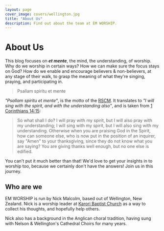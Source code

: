 ```yaml
---
layout: page
cover_image: covers/wellington.jpg
title: "About Us"
description: Find out about the team at EM WORSHIP.
---
```


# About Us

This blog focuses on _**et mente**_, the mind, the understanding, of worship. Why do we worship in certain ways? How we can make sure the focus stays on God? How do we enable and encourage believers & non-believers, at any stage of their walk, to grasp the meaning of what they're singing, praying, and participating in.

<blockquote class="hero-quote">
  <p>Psallam spiritu et mente</p>
</blockquote>

_"Psallam spiritu et mente"_, is the motto of the [RSCM](http://rscm.org.uk). It translates to _"I will sing with the spirit, and with the understanding also"_, and is taken from [1 Corinthians 14:15](https://www.biblegateway.com/passage/?search=1+Corinthians+14):

> So what shall I do? I will pray with my spirit, but I will also pray with my understanding; I will sing with my spirit, but I will also sing with my understanding. Otherwise when you are praising God in the Spirit, how can someone else, who is now put in the position of an inquirer, say "Amen" to your thanksgiving, since they do not know what you are saying? You are giving thanks well enough, but no one else is edified.

You can't put it much better than that! We'd love to get your insights in to worship too, because we certainly don't have the answers! Join us in this journey.

## Who are we

EM WORSHIP is run by Nick Malcolm, based out of Wellington, New Zealand. Nick is a worship leader at [Karori Baptist Church](http://www.kbc.org.nz) as a way to collect his thoughts, and hopefully help others.

Nick also has a background in the Anglican choral tradition, having sung with Nelson & Wellington's Cathedral Choirs for many years.

